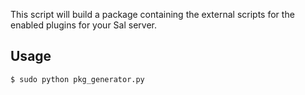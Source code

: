 This script will build a package containing the external scripts for the enabled plugins for your Sal server.

## Usage

```
$ sudo python pkg_generator.py
```
